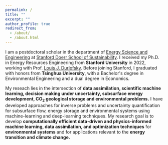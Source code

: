 ```yaml
---
permalink: /
title: ""
excerpt: ""
author_profile: true
redirect_from: 
  - /about/
  - /about.html
---
```


I am a postdoctoral scholar in the department of [Energy Science and Engineering](https://ese.stanford.edu) at [Stanford Doerr School of Sustainability](https://sustainability.stanford.edu). I received my Ph.D. in Energy Resources Engineering from **Stanford University** in 2022, working with Prof. [Louis J. Durlofsky](https://profiles.stanford.edu/louis-durlofsky). Before joining Stanford, I graduated with honors from **Tsinghua University**, with a Bachelor's degree in Environmental Engineering and a dual degree in Economics.

My reseach lies in the intersection of **data assimilation, scientific machine learning, decision making under uncertainty, subsurface energy development, CO<sub>2</sub> geological storage and environmental problems.** I have developed approaches for inverse problems and uncertainty quantification for subsurface flow, energy storage and environmental systems using machine-learning and deep-learning techniques. My research goal is to develop **computationally efficient data-driven and physics-informed machine learning, data assimilation, and optimization techniques** for **environmental systems** and for applications relevant to the **energy transition and climate change.**

